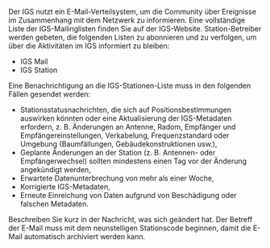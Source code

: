 Der IGS nutzt ein E-Mail-Verteilsystem, um die Community über Ereignisse im Zusammenhang mit dem Netzwerk zu informieren. Eine vollständige Liste der IGS-Mailinglisten finden Sie auf der IGS-Website. Station-Betreiber werden gebeten, die folgenden Listen zu abonnieren und zu verfolgen, um über die Aktivitäten im IGS informiert zu bleiben:

- IGS Mail
- IGS Station

Eine Benachrichtigung an die IGS-Stationen-Liste muss in den folgenden Fällen gesendet werden:

- Stationsstatusnachrichten, die sich auf Positionsbestimmungen auswirken könnten oder eine Aktualisierung der IGS-Metadaten erfordern, z. B. Änderungen an Antenne, Radom, Empfänger und Empfängereinstellungen, Verkabelung, Frequenzstandard oder Umgebung (Baumfällungen, Gebäudekonstruktionen usw.),
- Geplante Änderungen an der Station (z. B. Antennen- oder Empfängerwechsel) sollten mindestens einen Tag vor der Änderung angekündigt werden,
- Erwartete Datenunterbrechung von mehr als einer Woche,
- Korrigierte IGS-Metadaten,
- Erneute Einreichung von Daten aufgrund von Beschädigung oder falschen Metadaten.

Beschreiben Sie kurz in der Nachricht, was sich geändert hat. Der Betreff der E-Mail muss mit dem neunstelligen Stationscode beginnen, damit die E-Mail automatisch archiviert werden kann.